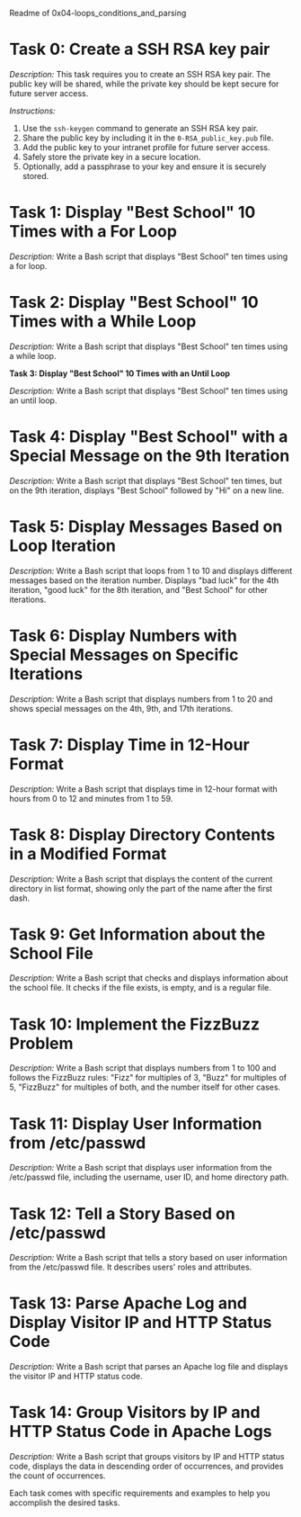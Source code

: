 Readme of 0x04-loops_conditions_and_parsing


**Task 0: Create a SSH RSA key pair**
====================================================================

*Description:* This task requires you to create an SSH RSA key pair. The public key will be shared, while the private key should be kept secure for future server access.

*Instructions:* 
1. Use the `ssh-keygen` command to generate an SSH RSA key pair.
2. Share the public key by including it in the `0-RSA_public_key.pub` file.
3. Add the public key to your intranet profile for future server access.
4. Safely store the private key in a secure location.
5. Optionally, add a passphrase to your key and ensure it is securely stored.

**Task 1: Display "Best School" 10 Times with a For Loop**
====================================================================

*Description:* Write a Bash script that displays "Best School" ten times using a for loop.

**Task 2: Display "Best School" 10 Times with a While Loop**
====================================================================

*Description:* Write a Bash script that displays "Best School" ten times using a while loop.

**Task 3: Display "Best School" 10 Times with an Until Loop**

*Description:* Write a Bash script that displays "Best School" ten times using an until loop.

**Task 4: Display "Best School" with a Special Message on the 9th Iteration**
==============================================================================

*Description:* Write a Bash script that displays "Best School" ten times, but on the 9th iteration, displays "Best School" followed by "Hi" on a new line.

**Task 5: Display Messages Based on Loop Iteration**
==============================================================================

*Description:* Write a Bash script that loops from 1 to 10 and displays different messages based on the iteration number. Displays "bad luck" for the 4th iteration, "good luck" for the 8th iteration, and "Best School" for other iterations.

**Task 6: Display Numbers with Special Messages on Specific Iterations**
==============================================================================

*Description:* Write a Bash script that displays numbers from 1 to 20 and shows special messages on the 4th, 9th, and 17th iterations.

**Task 7: Display Time in 12-Hour Format**
==============================================================================

*Description:* Write a Bash script that displays time in 12-hour format with hours from 0 to 12 and minutes from 1 to 59.

**Task 8: Display Directory Contents in a Modified Format**
==============================================================================

*Description:* Write a Bash script that displays the content of the current directory in list format, showing only the part of the name after the first dash.

**Task 9: Get Information about the School File**
==============================================================================

*Description:* Write a Bash script that checks and displays information about the school file. It checks if the file exists, is empty, and is a regular file.

**Task 10: Implement the FizzBuzz Problem**
==============================================================================

*Description:* Write a Bash script that displays numbers from 1 to 100 and follows the FizzBuzz rules: "Fizz" for multiples of 3, "Buzz" for multiples of 5, "FizzBuzz" for multiples of both, and the number itself for other cases.

**Task 11: Display User Information from /etc/passwd**
==============================================================================

*Description:* Write a Bash script that displays user information from the /etc/passwd file, including the username, user ID, and home directory path.

**Task 12: Tell a Story Based on /etc/passwd**
==============================================================================

*Description:* Write a Bash script that tells a story based on user information from the /etc/passwd file. It describes users' roles and attributes.

**Task 13: Parse Apache Log and Display Visitor IP and HTTP Status Code**
==============================================================================

*Description:* Write a Bash script that parses an Apache log file and displays the visitor IP and HTTP status code.

**Task 14: Group Visitors by IP and HTTP Status Code in Apache Logs**
==============================================================================

*Description:* Write a Bash script that groups visitors by IP and HTTP status code, displays the data in descending order of occurrences, and provides the count of occurrences.

Each task comes with specific requirements and examples to help you accomplish the desired tasks.
